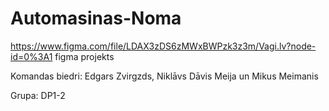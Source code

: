 # Automasinas-Noma

https://www.figma.com/file/LDAX3zDS6zMWxBWPzk3z3m/Vagi.lv?node-id=0%3A1 figma projekts

Komandas biedri: Edgars Zvirgzds, Niklāvs Dāvis Meija un Mikus Meimanis

Grupa: DP1-2
